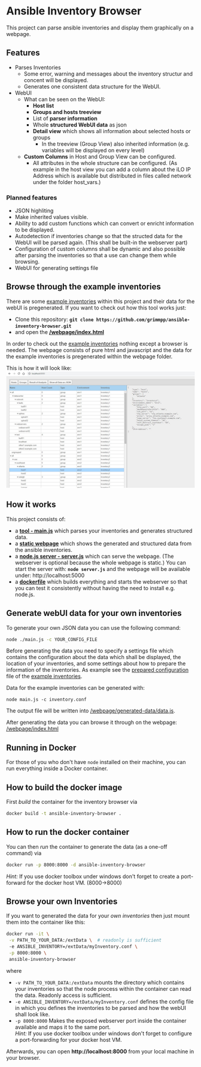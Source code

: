 # Ansible Inventory Browser
This project can parse ansible inventories and display them graphically on a webpage.

## Features
* Parses Inventories
  * Some error, warning and messages about the inventory structur and concent will be displayed.
  * Generates one consistent data structure for the WebUI.
* WebUI
  * What can be seen on the WebUI:
    * **Host list**
    * **Groups and hosts treeview**
    * List of **parser information**
    * Whole **structured WebUI data** as json
    * **Detail view** which shows all information about selected hosts or groups
      * In the treeview (Group View) also inherited information (e.g. variables will be displayed on every level)
  * **Custom Columns** in Host and Group View can be configured.
    * All attributes in the whole structure can be configured. (As example in the host view you can add a column about the iLO IP Address which is available but distributed in files called network under the folder host_vars.)
      
### Planned features
* JSON highliting
* Make inherited values visible.
* Ability to add custom functions which can convert or enricht information to be displayed.
* Autodetection if inventories change so that the structed data for the WebUI will be parsed again. (This shall be built-in the webserver part)
* Configuration of custom columns shall be dynamic and also possible after parsing the inventories so that a use can change them while browsing.
* WebUI for generating settings file


## Browse through the example inventories
There are some [example inventories](/example-inventories) within this project and their data for the webUI is pregenerated. If you want to check out how this tool works just:
* Clone this repository: **`git clone https://github.com/grimmpp/ansible-inventory-browser.git`**
* and open the **[/webpage/index.html](/webpage/index.html)**

In order to check out the [example inventories](/example-inventories) nothing except a browser is needed. The webpage consists of pure html and javascript and the data for the example inventories is pregenerated within the webpage folder.

This is how it will look like: <br/>
<img src="screenshot-webui.jpg" width=800/>

## How it works

This project consists of:
* a **[tool - main.js](/main.js)** which parses your inventories and generates structured data.
* a **[static webpage](/webpage/index.html)** which shows the generated and structured data from the ansible inventories.
* a **[node.js server - server.js](/server.js)** which can serve the webpage. (The webserver is optional because the whole webpage is static.) You can start the server with: **`node server.js`** and the webpage will be available under: http://localhost:5000
* a **[dockerfile](/Dockerfile)** which builds everything and starts the webserver so that you can test it consistently without having the need to install e.g. node.js.


## Generate webUI data for your own inventories

To generate your own JSON data you can use the following command: <br />
```bash
node ./main.js -c YOUR_CONFIG_FILE
```
Before generating the data you need to specify a settings file which contains the configuration about the data which shall be displayed, the location of your inventories, and some settings about how to prepare the information of the inventories. 
As example see the [prepared configuration](/inventory.conf) file of the [example inventories](/example-inventories).

Data for the example inventories can be generated with:
```
node main.js -c inventory.conf 
```

The output file will be written into [/webpage/generated-data/data.js](/webpage/generated-data/data.js).

After generating the data you can browse it through on the webpage: [/webpage/index.html](/webpage/index.html)


## Running in Docker

For those of you who don't have `node` installed on their machine, you can run everything inside a Docker container.

## How to build the docker image

First *build* the container for the inventory browser via

```bash
docker build -t ansible-inventory-browser .
```

## How to run the docker container

You can then *run* the container to generate the data (as a one-off command) via

```bash
docker run -p 8000:8000 -d ansible-inventory-browser
```
*Hint:* If you use docker toolbox under windows don't forget to create a port-forward for the docker host VM. (8000->8000)

## Browse your own Inventories

If you want to generated the data for your *own inventories* then just mount them into the container like this:
```bash
docker run -it \
 -v PATH_TO_YOUR_DATA:/extData \  # readonly is sufficient
 -e ANSIBLE_INVENTORY=/extData/myInventory.conf \
 -p 8000:8000 \
 ansible-inventory-browser
```

where

* `-v PATH_TO_YOUR_DATA:/extData` mounts the directory which contains your inventories so that the node process within the container can read the data. Readonly access is sufficient.
* `-e ANSIBLE_INVENTORY=/extData/myInventory.conf` defines the config file in which you defines the inventories to be parsed and how the webUI shall look like.
* `-p 8000:8000` Makes the exposed webserver port inside the container available and maps it to the same port. <br />
*Hint:* If you use docker toolbox under windows don't forget to configure a port-forwarding for your docker host VM.

Afterwards, you can open **http://localhost:8000** from your local machine in your browser.
